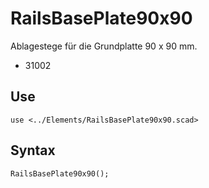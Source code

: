 # RailsBasePlate90x90

Ablagestege für die Grundplatte 90 x 90 mm.

- 31002

## Use
```
use <../Elements/RailsBasePlate90x90.scad>
```

## Syntax
```
RailsBasePlate90x90();
```
